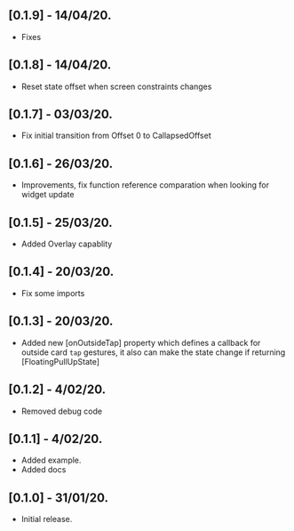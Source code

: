 ## [0.1.9] - 14/04/20.

* Fixes

## [0.1.8] - 14/04/20.

* Reset state offset when screen constraints changes

## [0.1.7] - 03/03/20.

* Fix initial transition from Offset 0 to CallapsedOffset

## [0.1.6] - 26/03/20.

* Improvements, fix function reference comparation when looking for widget update

## [0.1.5] - 25/03/20.

* Added Overlay capablity

## [0.1.4] - 20/03/20.

* Fix some imports

## [0.1.3] - 20/03/20.

* Added new [onOutsideTap] property which defines a callback for outside card `tap` gestures, it also can make the state change if returning [FloatingPullUpState]

## [0.1.2] - 4/02/20.

* Removed debug code

## [0.1.1] - 4/02/20.

* Added example.
* Added docs


## [0.1.0] - 31/01/20.

* Initial release.
